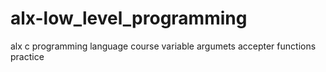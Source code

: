 # alx-low_level_programming
alx c programming language course
variable argumets accepter functions practice
